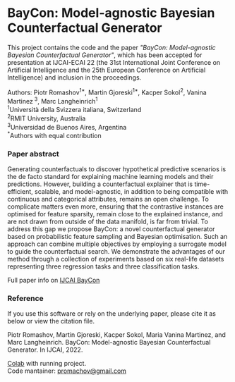 # BayCon: Model-agnostic Bayesian Counterfactual Generator

This project contains the code and the paper _"BayCon: Model-agnostic Bayesian Counterfactual Generator"_, which has
been accepted for presentation at IJCAI-ECAI 22 (the 31st International Joint Conference on Artificial Intelligence and
the 25th European Conference on Artificial Intelligence) and inclusion in the proceedings.

Authors: Piotr Romashov<sup>1*</sup>, Martin Gjoreski<sup>1*</sup>, Kacper Sokol<sup>2</sup>, Vanina Martinez<sup>
3</sup>, Marc Langheinrich<sup>1</sup>  
<sup>1</sup>Università della Svizzera italiana, Switzerland  
<sup>2</sup>RMIT University, Australia  
<sup>3</sup>Universidad de Buenos Aires, Argentina  
<sup>*</sup>Authors with equal contribution

### Paper abstract

Generating counterfactuals to discover hypothetical predictive scenarios is the de facto standard for explaining machine
learning models and their predictions. However, building a counterfactual explainer that is time-efficient, scalable,
and model-agnostic, in addition to being compatible with continuous and categorical attributes, remains an open
challenge. To complicate matters even more, ensuring that the contrastive instances are optimised for feature sparsity,
remain close to the explained instance, and are not drawn from outside of the data manifold, is far from trivial. To
address this gap we propose BayCon: a novel counterfactual generator based on probabilistic feature sampling and
Bayesian optimisation. Such an approach can combine multiple objectives by employing a surrogate model to guide the
counterfactual search. We demonstrate the advantages of our method through a collection of experiments based on six
real-life datasets representing three regression tasks and three classification tasks.

Full paper info on [IJCAI BayCon](https://www.ijcai.org/proceedings/2022/104)

### Reference

If you use this software or rely on the underlying paper, please cite it as below or view the citation file.

Piotr Romashov, Martin Gjoreski, Kacper Sokol, Maria Vanina Martinez, and Marc Langheinrich. BayCon: Model-agnostic
Bayesian Counterfactual Generator. In IJCAI, 2022.

[Colab](https://colab.research.google.com/drive/1-5VBkm-PWOpr_sqV8NuiY8wBrWvuTWQn?usp=sharing) with running project.  
Code mantainer: promachov@gmail.com
